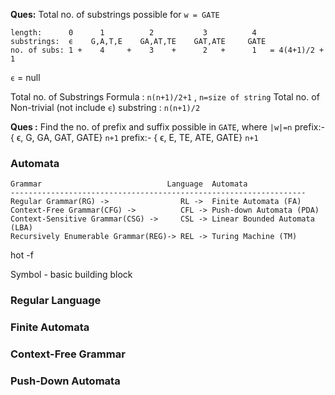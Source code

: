 
**Ques:** Total no. of substrings possible for `w = GATE`
```
length:      0      1          2           3          4
substrings:  ϵ    G,A,T,E    GA,AT,TE    GAT,ATE     GATE
no. of subs: 1 +    4     +    3    +      2   +      1   = 4(4+1)/2 + 1
```
`ϵ` = null

Total no. of Substrings Formula : `n(n+1)/2+1` , `n=size of string`
Total no. of Non-trivial (not include `ϵ`) substring : `n(n+1)/2`

**Ques :** Find the no. of prefix and suffix possible in `GATE`, where `|w|=n`
prefix:- { ϵ, G, GA, GAT, GATE} `n+1`
prefix:- { ϵ, E, TE, ATE, GATE} `n+1`

### Automata


```
Grammar                            Language  Automata
------------------------------------------------------------------
Regular Grammar(RG) ->                RL ->  Finite Automata (FA)
Context-Free Grammar(CFG) ->          CFL -> Push-down Automata (PDA)
Context-Sensitive Grammar(CSG) ->     CSL -> Linear Bounded Automata (LBA)
Recursively Enumerable Grammar(REG)-> REL -> Turing Machine (TM)
```

hot -f


Symbol - basic building block
### Regular Language



### Finite Automata

### Context-Free Grammar

### Push-Down Automata